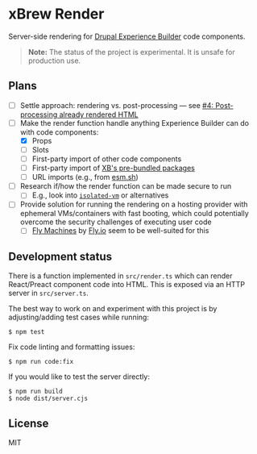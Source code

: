# xBrew Render

Server-side rendering for
[Drupal Experience Builder](https://www.drupal.org/project/experience_builder)
code components.

> **Note:** The status of the project is experimental. It is unsafe for
> production use.

## Plans

- [ ] Settle approach: rendering vs. post-processing — see
      [#4: Post-processing already rendered HTML](https://github.com/balintbrews/xbrew-render/issues/4)
- [ ] Make the render function handle anything Experience Builder can do with
      code components:
  - [x] Props
  - [ ] Slots
  - [ ] First-party import of other code components
  - [ ] First-party import of
        [XB's pre-bundled packages](https://git.drupalcode.org/project/experience_builder/-/blob/0.x/ui/lib/astro-hydration/src/components/Stub.jsx?ref_type=heads)
  - [ ] URL imports (e.g., from [esm.sh](https://esm.sh/))
- [ ] Research if/how the render function can be made secure to run
  - [ ] E.g., look into [`isolated-vm`](https://github.com/laverdet/isolated-vm)
        or alternatives
- [ ] Provide solution for running the rendering on a hosting provider with
      ephemeral VMs/containers with fast booting, which could potentially
      overcome the security challenges of executing user code
  - [ ] [Fly Machines](https://fly.io/docs/machines/guides-examples/functions-with-machines/)
        by [Fly.io](https://fly.io) seem to be well-suited for this

## Development status

There is a function implemented in `src/render.ts` which can render React/Preact
component code into HTML. This is exposed via an HTTP server in `src/server.ts`.

The best way to work on and experiment with this project is by adjusting/adding
test cases while running:

```
$ npm test
```

Fix code linting and formatting issues:

```
$ npm run code:fix
```

If you would like to test the server directly:

```
$ npm run build
$ node dist/server.cjs
```

## License

MIT
